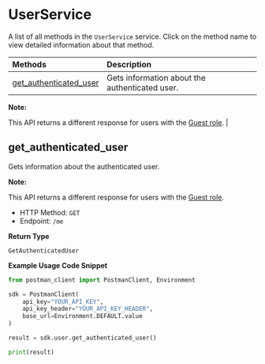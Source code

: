 # UserService

A list of all methods in the `UserService` service. Click on the method name to view detailed information about that method.

| Methods                                           | Description                                    |
| :------------------------------------------------ | :--------------------------------------------- |
| [get_authenticated_user](#get_authenticated_user) | Gets information about the authenticated user. |

**Note:**

This API returns a different response for users with the [Guest role](https://learning.postman.com/docs/collaborating-in-postman/roles-and-permissions/#team-roles).
|

## get_authenticated_user

Gets information about the authenticated user.

**Note:**

This API returns a different response for users with the [Guest role](https://learning.postman.com/docs/collaborating-in-postman/roles-and-permissions/#team-roles).

- HTTP Method: `GET`
- Endpoint: `/me`

**Return Type**

`GetAuthenticatedUser`

**Example Usage Code Snippet**

```python
from postman_client import PostmanClient, Environment

sdk = PostmanClient(
    api_key="YOUR_API_KEY",
    api_key_header="YOUR_API_KEY_HEADER",
    base_url=Environment.DEFAULT.value
)

result = sdk.user.get_authenticated_user()

print(result)
```

<!-- This file was generated by liblab | https://liblab.com/ -->
